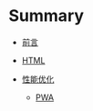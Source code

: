 # Summary

* [前言](introduction.md)

* [HTML](chapter/html/README.md)

* [性能优化](chapter/性能优化/README.md)
    * [PWA](chapter/性能优化/PWA.md)
